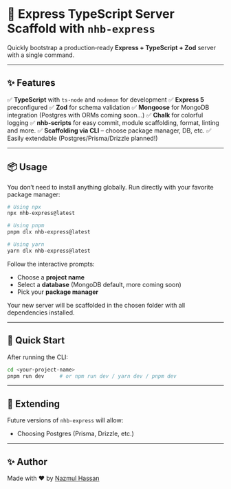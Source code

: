 # 🚀 Express TypeScript Server Scaffold with `nhb-express`

Quickly bootstrap a production‑ready **Express + TypeScript + Zod** server with a single command.

---

## ✨ Features

✅ **TypeScript** with `ts-node` and `nodemon` for development
✅ **Express 5** preconfigured
✅ **Zod** for schema validation
✅ **Mongoose** for MongoDB integration (Postgres with ORMs coming soon...)
✅ **Chalk** for colorful logging
✅ **nhb-scripts** for easy commit, module scaffolding, format, linting and more.
✅ **Scaffolding via CLI** – choose package manager, DB, etc.
✅ Easily extendable (Postgres/Prisma/Drizzle planned!)

---

## 📦 Usage

You don’t need to install anything globally. Run directly with your favorite package manager:

```bash
# Using npx
npx nhb-express@latest

# Using pnpm
pnpm dlx nhb-express@latest

# Using yarn
yarn dlx nhb-express@latest
```

Follow the interactive prompts:

* Choose a **project name**
* Select a **database** (MongoDB default, more coming soon)
* Pick your **package manager**

Your new server will be scaffolded in the chosen folder with all dependencies installed.

---

## 🚀 Quick Start

After running the CLI:

```bash
cd <your-project-name>
pnpm run dev     # or npm run dev / yarn dev / pnpm dev
```

---

<!-- ## 📁 Project Structure

```
<your-project-name>/
 ├─ src/
 │   ├─ server.ts
 │   ├─ routes/
 │   └─ schemas/
 ├─ scripts/
 │   ├─ build.mjs
 │   ├─ lint.mjs
 │   └─ ...
 ├─ package.json
 ├─ tsconfig.json
 └─ ...
```

--- -->

## 🔧 Extending

Future versions of `nhb-express` will allow:

* Choosing Postgres (Prisma, Drizzle, etc.)

---

## ✨ Author

Made with ❤️ by [Nazmul Hassan](https://github.com/nazmul-nhb)

